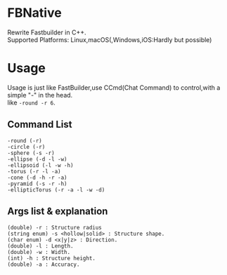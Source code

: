 # FBNative
Rewrite Fastbuilder in C++.  
Supported Platforms: Linux,macOS(,Windows,iOS:Hardly but possible)
# Usage
Usage is just like FastBuilder,use CCmd(Chat Command) to control,with a simple "-" in the head.  
like `-round -r 6`.  
## Command List
```
-round (-r)
-circle (-r)
-sphere (-s -r)
-ellipse (-d -l -w)
-ellipsoid (-l -w -h)
-torus (-r -l -a)
-cone (-d -h -r -a)
-pyramid (-s -r -h)
-ellipticTorus (-r -a -l -w -d)
```
## Args list & explanation
```
(double) -r : Structure radius
(string enum) -s <hollow|solid> : Structure shape.
(char enum) -d <x|y|z> : Direction.
(double) -l : Length.
(double) -w : Width.
(int) -h : Structure height.
(double) -a : Accuracy.
```

